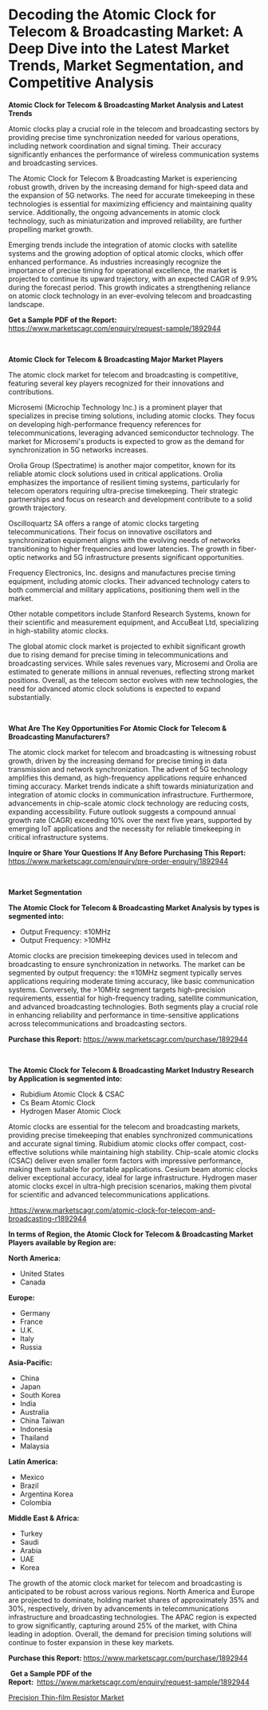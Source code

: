 <p><h1>Decoding the Atomic Clock for Telecom & Broadcasting Market: A Deep Dive into the Latest Market Trends, Market Segmentation, and Competitive Analysis</h1></p><p><strong>Atomic Clock for Telecom & Broadcasting Market Analysis and Latest Trends</strong></p>
<p><p>Atomic clocks play a crucial role in the telecom and broadcasting sectors by providing precise time synchronization needed for various operations, including network coordination and signal timing. Their accuracy significantly enhances the performance of wireless communication systems and broadcasting services. </p><p>The Atomic Clock for Telecom & Broadcasting Market is experiencing robust growth, driven by the increasing demand for high-speed data and the expansion of 5G networks. The need for accurate timekeeping in these technologies is essential for maximizing efficiency and maintaining quality service. Additionally, the ongoing advancements in atomic clock technology, such as miniaturization and improved reliability, are further propelling market growth.</p><p>Emerging trends include the integration of atomic clocks with satellite systems and the growing adoption of optical atomic clocks, which offer enhanced performance. As industries increasingly recognize the importance of precise timing for operational excellence, the market is projected to continue its upward trajectory, with an expected CAGR of 9.9% during the forecast period. This growth indicates a strengthening reliance on atomic clock technology in an ever-evolving telecom and broadcasting landscape.</p></p>
<p><strong>Get a Sample PDF of the Report:&nbsp;</strong> <a href="https://www.marketscagr.com/enquiry/request-sample/1892944?utm_campaign=2992&utm_medium=2&utm_source=Github&utm_content=ia&utm_term=07042025&utm_id=atomic-clock-for-telecom-broadcasting">https://www.marketscagr.com/enquiry/request-sample/1892944</a></p>
<p>&nbsp;</p>
<p><strong>Atomic Clock for Telecom & Broadcasting Major Market Players</strong></p>
<p><p>The atomic clock market for telecom and broadcasting is competitive, featuring several key players recognized for their innovations and contributions. </p><p>Microsemi (Microchip Technology Inc.) is a prominent player that specializes in precise timing solutions, including atomic clocks. They focus on developing high-performance frequency references for telecommunications, leveraging advanced semiconductor technology. The market for Microsemi's products is expected to grow as the demand for synchronization in 5G networks increases.</p><p>Orolia Group (Spectratime) is another major competitor, known for its reliable atomic clock solutions used in critical applications. Orolia emphasizes the importance of resilient timing systems, particularly for telecom operators requiring ultra-precise timekeeping. Their strategic partnerships and focus on research and development contribute to a solid growth trajectory.</p><p>Oscilloquartz SA offers a range of atomic clocks targeting telecommunications. Their focus on innovative oscillators and synchronization equipment aligns with the evolving needs of networks transitioning to higher frequencies and lower latencies. The growth in fiber-optic networks and 5G infrastructure presents significant opportunities.</p><p>Frequency Electronics, Inc. designs and manufactures precise timing equipment, including atomic clocks. Their advanced technology caters to both commercial and military applications, positioning them well in the market. </p><p>Other notable competitors include Stanford Research Systems, known for their scientific and measurement equipment, and AccuBeat Ltd, specializing in high-stability atomic clocks.</p><p>The global atomic clock market is projected to exhibit significant growth due to rising demand for precise timing in telecommunications and broadcasting services. While sales revenues vary, Microsemi and Orolia are estimated to generate millions in annual revenues, reflecting strong market positions. Overall, as the telecom sector evolves with new technologies, the need for advanced atomic clock solutions is expected to expand substantially.</p></p>
<p>&nbsp;</p>
<p><strong>What Are The Key Opportunities For Atomic Clock for Telecom & Broadcasting Manufacturers?</strong></p>
<p><p>The atomic clock market for telecom and broadcasting is witnessing robust growth, driven by the increasing demand for precise timing in data transmission and network synchronization. The advent of 5G technology amplifies this demand, as high-frequency applications require enhanced timing accuracy. Market trends indicate a shift towards miniaturization and integration of atomic clocks in communication infrastructure. Furthermore, advancements in chip-scale atomic clock technology are reducing costs, expanding accessibility. Future outlook suggests a compound annual growth rate (CAGR) exceeding 10% over the next five years, supported by emerging IoT applications and the necessity for reliable timekeeping in critical infrastructure systems.</p></p>
<p><strong>Inquire or Share Your Questions If Any Before Purchasing This Report:</strong> <a href="https://www.marketscagr.com/enquiry/pre-order-enquiry/1892944?utm_campaign=2992&utm_medium=2&utm_source=Github&utm_content=ia&utm_term=07042025&utm_id=atomic-clock-for-telecom-broadcasting">https://www.marketscagr.com/enquiry/pre-order-enquiry/1892944</a></p>
<p>&nbsp;</p>
<p><strong>Market Segmentation</strong></p>
<p><strong>The Atomic Clock for Telecom & Broadcasting Market Analysis by types is segmented into:</strong></p>
<p><ul><li>Output Frequency: ≤10MHz</li><li>Output Frequency: >10MHz</li></ul></p>
<p><p>Atomic clocks are precision timekeeping devices used in telecom and broadcasting to ensure synchronization in networks. The market can be segmented by output frequency: the ≤10MHz segment typically serves applications requiring moderate timing accuracy, like basic communication systems. Conversely, the >10MHz segment targets high-precision requirements, essential for high-frequency trading, satellite communication, and advanced broadcasting technologies. Both segments play a crucial role in enhancing reliability and performance in time-sensitive applications across telecommunications and broadcasting sectors.</p></p>
<p><strong>Purchase this Report:&nbsp;</strong><a href="https://www.marketscagr.com/purchase/1892944?utm_campaign=2992&utm_medium=2&utm_source=Github&utm_content=ia&utm_term=07042025&utm_id=atomic-clock-for-telecom-broadcasting">https://www.marketscagr.com/purchase/1892944</a></p>
<p>&nbsp;</p>
<p><strong>The Atomic Clock for Telecom & Broadcasting Market Industry Research by Application is segmented into:</strong></p>
<p><ul><li>Rubidium Atomic Clock & CSAC</li><li>Cs Beam Atomic Clock</li><li>Hydrogen Maser Atomic Clock</li></ul></p>
<p><p>Atomic clocks are essential for the telecom and broadcasting markets, providing precise timekeeping that enables synchronized communications and accurate signal timing. Rubidium atomic clocks offer compact, cost-effective solutions while maintaining high stability. Chip-scale atomic clocks (CSAC) deliver even smaller form factors with impressive performance, making them suitable for portable applications. Cesium beam atomic clocks deliver exceptional accuracy, ideal for large infrastructure. Hydrogen maser atomic clocks excel in ultra-high precision scenarios, making them pivotal for scientific and advanced telecommunications applications.</p></p>
<p><a href="https://www.marketscagr.com/atomic-clock-for-telecom-and-broadcasting-r1892944?utm_campaign=2992&utm_medium=2&utm_source=Github&utm_content=ia&utm_term=07042025&utm_id=atomic-clock-for-telecom-broadcasting">&nbsp;https://www.marketscagr.com/atomic-clock-for-telecom-and-broadcasting-r1892944</a></p>
<p><strong>In terms of Region, the Atomic Clock for Telecom & Broadcasting Market Players available by Region are:</strong></p>
<p>
    <p> <strong> North America: </strong>
        <ul>
            <li>United States</li>
            <li>Canada</li>
        </ul>
        </p> 
    <p> <strong> Europe: </strong>
        <ul>
            <li>Germany</li>
            <li>France</li>
            <li>U.K.</li>
            <li>Italy</li>
            <li>Russia</li>
        </ul>
        </p> 
    <p> <strong> Asia-Pacific: </strong>
        <ul>
            <li>China</li>
            <li>Japan</li>
            <li>South Korea</li>
            <li>India</li>
            <li>Australia</li>
            <li>China Taiwan</li>
            <li>Indonesia</li>
            <li>Thailand</li>
            <li>Malaysia</li>
        </ul>
        </p> 
    <p> <strong> Latin America: </strong>
        <ul>
            <li>Mexico</li>
            <li>Brazil</li>
            <li>Argentina Korea</li>
            <li>Colombia</li>
        </ul>
        </p> 
    <p> <strong> Middle East & Africa: </strong>
        <ul>
            <li>Turkey</li>
            <li>Saudi</li>
            <li>Arabia</li>
            <li>UAE</li>
            <li>Korea</li>
        </ul>
    </p>
    </p>
<p><p>The growth of the atomic clock market for telecom and broadcasting is anticipated to be robust across various regions. North America and Europe are projected to dominate, holding market shares of approximately 35% and 30%, respectively, driven by advancements in telecommunications infrastructure and broadcasting technologies. The APAC region is expected to grow significantly, capturing around 25% of the market, with China leading in adoption. Overall, the demand for precision timing solutions will continue to foster expansion in these key markets.</p></p>
<p><strong>Purchase this Report: </strong><a href="https://www.marketscagr.com/purchase/1892944?utm_campaign=2992&utm_medium=2&utm_source=Github&utm_content=ia&utm_term=07042025&utm_id=atomic-clock-for-telecom-broadcasting">https://www.marketscagr.com/purchase/1892944</a></p>
<p>&nbsp;<strong>Get a Sample PDF of the Report:&nbsp;&nbsp;</strong><a href="https://www.marketscagr.com/enquiry/request-sample/1892944?utm_campaign=2992&utm_medium=2&utm_source=Github&utm_content=ia&utm_term=07042025&utm_id=atomic-clock-for-telecom-broadcasting">https://www.marketscagr.com/enquiry/request-sample/1892944</a></p>
<p><strong></strong></p>
<p><p><a href="https://github.com/voigttyagi/Market-Research-Report-List-1/blob/main/precision-thin-film-resistor-market.md?utm_campaign=2992&utm_medium=2&utm_source=Github&utm_content=ia&utm_term=07042025&utm_id=atomic-clock-for-telecom-broadcasting">Precision Thin-film Resistor Market</a></p></p>
